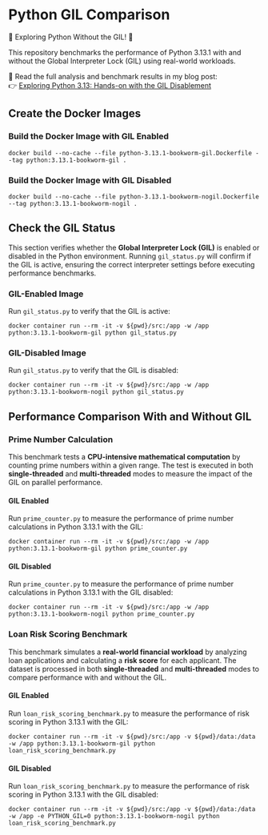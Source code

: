 # Python GIL Comparison


🚀 Exploring Python Without the GIL! 🚀

This repository benchmarks the performance of Python 3.13.1 with and without the Global Interpreter Lock (GIL) using real-world workloads.

📖 Read the full analysis and benchmark results in my blog post:<br>
👉 [Exploring Python 3.13: Hands-on with the GIL Disablement](https://simonontech.hashnode.dev/exploring-python-313-hands-on-with-the-gil-disablement)
 
## Create the Docker Images
### Build the Docker Image with GIL Enabled
```shell
docker build --no-cache --file python-3.13.1-bookworm-gil.Dockerfile --tag python:3.13.1-bookworm-gil .
```
### Build the Docker Image with GIL Disabled
```shell
docker build --no-cache --file python-3.13.1-bookworm-nogil.Dockerfile --tag python:3.13.1-bookworm-nogil .
```

## Check the GIL Status
This section verifies whether the **Global Interpreter Lock (GIL)** is enabled or disabled in the Python environment. Running `gil_status.py` will confirm if the GIL is active, ensuring the correct interpreter settings before executing performance benchmarks.
### GIL-Enabled Image
Run `gil_status.py` to verify that the GIL is active:
```shell
docker container run --rm -it -v ${pwd}/src:/app -w /app python:3.13.1-bookworm-gil python gil_status.py
```
### GIL-Disabled Image
Run `gil_status.py` to verify that the GIL is disabled:
```shell
docker container run --rm -it -v ${pwd}/src:/app -w /app python:3.13.1-bookworm-nogil python gil_status.py
```

## Performance Comparison With and Without GIL
### Prime Number Calculation
This benchmark tests a **CPU-intensive mathematical computation** by counting prime numbers within a given range. The test is executed in both **single-threaded** and **multi-threaded** modes to measure the impact of the GIL on parallel performance.

#### GIL Enabled
Run `prime_counter.py` to measure the performance of prime number calculations in Python 3.13.1 with the GIL:
```shell
docker container run --rm -it -v ${pwd}/src:/app -w /app python:3.13.1-bookworm-gil python prime_counter.py
```
#### GIL Disabled
Run `prime_counter.py` to measure the performance of prime number calculations in Python 3.13.1 with the GIL disabled: 
```shell
docker container run --rm -it -v ${pwd}/src:/app -w /app python:3.13.1-bookworm-nogil python prime_counter.py
```

### Loan Risk Scoring Benchmark
This benchmark simulates a **real-world financial workload** by analyzing loan applications and calculating a **risk score** for each applicant. The dataset is processed in both **single-threaded** and **multi-threaded** modes to compare performance with and without the GIL.

#### GIL Enabled
Run `loan_risk_scoring_benchmark.py` to measure the performance of risk scoring in Python 3.13.1 with the GIL:
```shell
docker container run --rm -it -v ${pwd}/src:/app -v ${pwd}/data:/data -w /app python:3.13.1-bookworm-gil python loan_risk_scoring_benchmark.py
```
#### GIL Disabled
Run `loan_risk_scoring_benchmark.py` to measure the performance of risk scoring in Python 3.13.1 with the GIL disabled:
```shell
docker container run --rm -it -v ${pwd}/src:/app -v ${pwd}/data:/data -w /app -e PYTHON_GIL=0 python:3.13.1-bookworm-nogil python loan_risk_scoring_benchmark.py
```